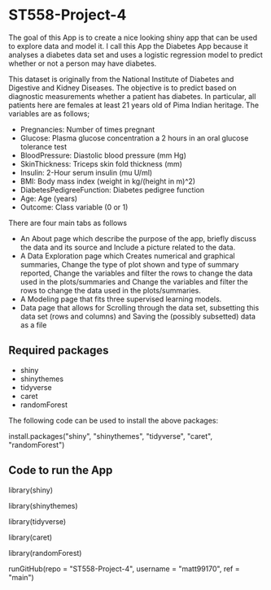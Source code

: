 # ST558-Project-4

The goal of this App is to create a nice looking shiny app that can be used to explore data and model it. I call this App the Diabetes App because it analyses a diabetes data set and uses a logistic regression model to predict whether or not a person may have diabetes.

This dataset is originally from the National Institute of Diabetes and Digestive and Kidney Diseases. The objective is to predict based on diagnostic measurements whether a patient has diabetes. In particular, all patients here are females at least 21 years old of Pima Indian heritage. The variables are as follows;

* Pregnancies: Number of times pregnant
* Glucose: Plasma glucose concentration a 2 hours in an oral glucose tolerance test
* BloodPressure: Diastolic blood pressure (mm Hg)
* SkinThickness: Triceps skin fold thickness (mm)
* Insulin: 2-Hour serum insulin (mu U/ml)
* BMI: Body mass index (weight in kg/(height in m)^2)
* DiabetesPedigreeFunction: Diabetes pedigree function
* Age: Age (years)
* Outcome: Class variable (0 or 1)

There are four main tabs as follows

* An About page which describe the purpose of the app, briefly discuss the data and its source and Include a picture related to the data.
* A Data Exploration page which Creates numerical and graphical summaries, Change the type of plot shown and type of summary reported, Change the variables and filter the rows to change the data used in the plots/summaries and Change the variables and filter the rows to change the data used in the plots/summaries.
* A Modeling page that fits three supervised learning models.
* Data page that allows for Scrolling through the data set, subsetting this data set (rows and columns) and Saving the (possibly subsetted) data as a file
  
 
## Required packages

* shiny
* shinythemes
* tidyverse
* caret
* randomForest

The following code can be used to install the above packages:

install.packages("shiny", "shinythemes", "tidyverse", "caret", "randomForest")

## Code to run the App

library(shiny)

library(shinythemes)

library(tidyverse)

library(caret)

library(randomForest)

runGitHub(repo = "ST558-Project-4", username = "matt99170", ref = "main")






